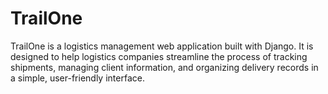 # TrailOne
TrailOne is a logistics management web application built with Django. It is designed to help logistics companies streamline the process of tracking shipments, managing client information, and organizing delivery records in a simple, user-friendly interface.
